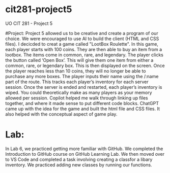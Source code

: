 # cit281-project5
UO CIT 281 - Project 5

#Project: 
Project 5 allowed us to be creative and create a program of our choice. We were encouraged to use AI to build the client (HTML and CSS files). I decicded to creat a game called "LootBox Roulette". In this game, each player starts with 100 coins. They are then able to buy an item from a lootbox. The items come in common, rare, and legendary. The player clicks the button called ‘Open Box’. This will give them one item from either a common, rare, or legendary box. This is then displayed on the screen. Once the player reaches less than 10 coins, they will no longer be able to purchase any more boxes. The player inputs their name using the /:name part of the route. This tracks each player’s inventory for each server session. Once the server is ended and restarted, each player’s inventory is wiped. You could theoretically make as many players as your memory allowed per session. Copilot helped me walk through linking up files together, and where it made sense to put different code blocks. ChatGPT came up with the idea for the game and built the html file and CSS files. It also helped with the conceptual aspect of game play.

# Lab:
In Lab 6, we practiced getting more familiar with GitHub. We completed the Introduction to GitHub course on GitHub Learning Lab. We then moved over to VS Code and completed a task involving creating a classfor a libary inventory. We practiced adding new classes by running our functions.
